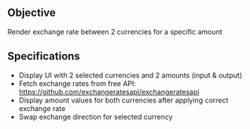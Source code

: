## Objective
Render exchange rate between 2 currencies for a specific amount

## Specifications
- Display UI with 2 selected currencies and 2 amounts (input & output)
- Fetch exchange rates from free API: https://github.com/exchangeratesapi/exchangeratesapi
- Display amount values for both currencies after applying correct exchange rate
- Swap exchange direction for selected currency
